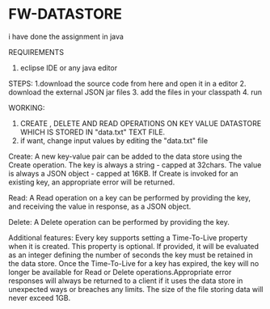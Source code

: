 # FW-DATASTORE
i have done the assignment in java 

REQUIREMENTS
1. eclipse IDE or any java editor

STEPS:
1.download the source code from here and open it in a editor
2. download the external JSON jar files
3. add the files in your classpath
4. run

WORKING:
1. CREATE , DELETE AND READ OPERATIONS ON KEY VALUE DATASTORE WHICH IS STORED IN "data.txt" TEXT FILE.
2.  if want, change input values by editing the "data.txt" file

Create:
  A new key-value pair can be added to the data store using the Create operation. 
  The key is always a string - capped at 32chars. The value is always a JSON 
  object - capped at 16KB.  If Create is invoked for an existing key, an 
  appropriate error will be returned.
  
Read:
  A Read operation on a key can be performed by providing the key, and receiving 
  the value in response, as a JSON object.
  
Delete:
  A Delete operation can be performed by providing the key.
  
Additional features:
  Every key supports setting a Time-To-Live property when it is created. This 
  property is optional.  If provided, it will be evaluated as an integer defining 
  the number of seconds the key must be retained in the data store. Once the 
  Time-To-Live for a key has expired, the key will no longer be available for 
  Read or Delete operations.Appropriate error responses will always be returned 
  to a client if it uses the data store in unexpected ways or breaches any limits. 
  The size of the file storing data will never exceed 1GB.
